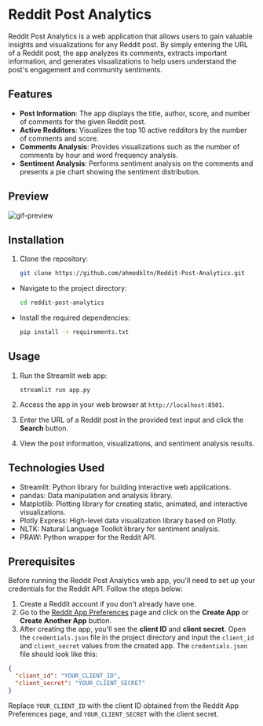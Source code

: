 # Reddit Post Analytics

Reddit Post Analytics is a web application that allows users to gain valuable insights and visualizations for any Reddit post. By simply entering the URL of a Reddit post, the app analyzes its comments, extracts important information, and generates visualizations to help users understand the post's engagement and community sentiments.

## Features

- **Post Information**: The app displays the title, author, score, and number of comments for the given Reddit post.
- **Active Redditors**: Visualizes the top 10 active redditors by the number of comments and score.
- **Comments Analysis**: Provides visualizations such as the number of comments by hour and word frequency analysis.
- **Sentiment Analysis**: Performs sentiment analysis on the comments and presents a pie chart showing the sentiment distribution.
## Preview
![gif-preview](https://github.com/ahmedkltn/Reddit-Post-Analytics/assets/88550715/aa367965-c4ab-422d-b28e-aaa963ae9752)
## Installation
1. Clone the repository:

    ```bash
    git clone https://github.com/ahmedkltn/Reddit-Post-Analytics.git
    ```
    
- Navigate to the project directory:
    
    ```bash
    cd reddit-post-analytics
    ```
    
- Install the required dependencies:
    
    ```bash
    pip install -r requirements.txt
    ```
    

## Usage

1. Run the Streamlit web app:
    
    ```
    streamlit run app.py
    ```
    
2. Access the app in your web browser at `http://localhost:8501`.
3. Enter the URL of a Reddit post in the provided text input and click the **Search** button.
4. View the post information, visualizations, and sentiment analysis results.

## Technologies Used

- Streamlit: Python library for building interactive web applications.
- pandas: Data manipulation and analysis library.
- Matplotlib: Plotting library for creating static, animated, and interactive visualizations.
- Plotly Express: High-level data visualization library based on Plotly.
- NLTK: Natural Language Toolkit library for sentiment analysis.
- PRAW: Python wrapper for the Reddit API.

## Prerequisites

Before running the Reddit Post Analytics web app, you'll need to set up your credentials for the Reddit API. Follow the steps below:

1. Create a Reddit account if you don't already have one.
2. Go to the [Reddit App Preferences](https://www.reddit.com/prefs/apps) page and click on the **Create App** or **Create Another App** button.
3. After creating the app, you'll see the **client ID** and **client secret**. Open the `credentials.json` file in the project directory and input the `client_id` and `client_secret` values from the created app. The `credentials.json` file should look like this:

```json
{
  "client_id": "YOUR_CLIENT_ID",
  "client_secret": "YOUR_CLIENT_SECRET"
}
```

Replace `YOUR_CLIENT_ID` with the client ID obtained from the Reddit App Preferences page, and `YOUR_CLIENT_SECRET` with the client secret.
